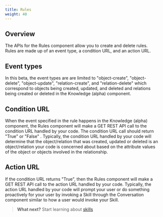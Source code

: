 ```yaml
---
title: Rules
weight: 40
---
```


## Overview

The APIs for the Rules component allow you to create and delete rules.  Rules are made up of an event type, a condition URL, and an action URL.

## Event types
In this beta, the event types are are limited to "object-create", "object-delete", "object-update", "relation-create", and "relation-delete" which correspond to objects being created, updated, and deleted and relations being created or deleted in the Knowledge (alpha) component.

## Condition URL

When the event specified in the rule happens in the Knowledge (alpha) component, the Rules component will make a GET REST API call to the condition URL handled by your code. The condition URL call should return "True" or "False" .  Typically, the condition URL handled by your code will determine that the object/relation that was created, updated or deleted is an object/relation your code is concerned about based on the attribute values of the object or objects involved in the relationship.  

## Action URL

If the condition URL returns "True", then the Rules component will make a GET REST API call to the action URL handled by your code.  Typically, the action URL handled by your code will prompt your user or do something proactively for your user by invoking a Skill through the Conversation component similar to how a user would invoke your Skill.

>**What next?**  Start learning about [skills]({{site.baseurl}}/skill/what-are-they)
